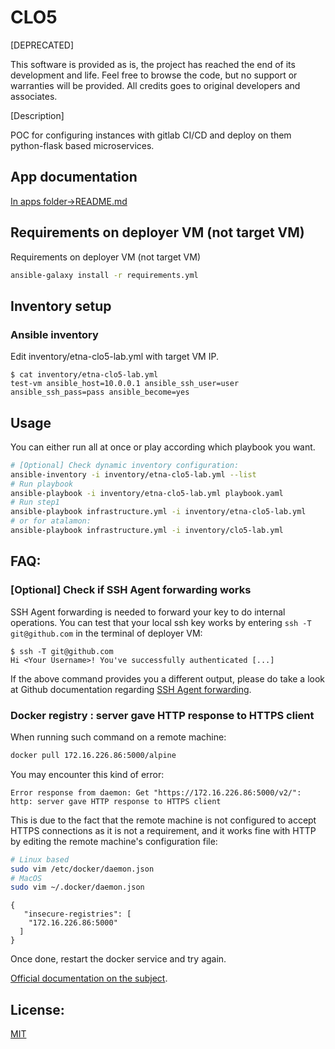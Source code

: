 # CLO5
[DEPRECATED]

This software is provided as is, the project has reached the end of its development and life. Feel free to browse the code, but no support or warranties will be provided. All credits goes to original developers and associates.

[Description]

POC for configuring instances with gitlab CI/CD and deploy on them python-flask based microservices.

## App documentation
[In apps folder->README.md](./apps/README.md)

## Requirements on deployer VM (not target VM)
Requirements on deployer VM (not target VM)
```bash
ansible-galaxy install -r requirements.yml
```

## Inventory setup

### Ansible inventory
Edit inventory/etna-clo5-lab.yml with target VM IP.
```
$ cat inventory/etna-clo5-lab.yml
test-vm ansible_host=10.0.0.1 ansible_ssh_user=user ansible_ssh_pass=pass ansible_become=yes   
```

## Usage 
You can either run all at once or play according which playbook you want.
```bash 
# [Optional] Check dynamic inventory configuration:
ansible-inventory -i inventory/etna-clo5-lab.yml --list
# Run playbook
ansible-playbook -i inventory/etna-clo5-lab.yml playbook.yaml
# Run step1
ansible-playbook infrastructure.yml -i inventory/etna-clo5-lab.yml
# or for atalamon:
ansible-playbook infrastructure.yml -i inventory/clo5-lab.yml
```

## FAQ:
### [Optional] Check if SSH Agent forwarding works
SSH Agent forwarding is needed to forward your key to do internal operations.
You can test that your local ssh key works by entering `ssh -T git@github.com` in the terminal of deployer VM:
```
$ ssh -T git@github.com
Hi <Your Username>! You've successfully authenticated [...]
```
If the above command provides you a different output, please do take a look at Github documentation regarding [SSH Agent forwarding](https://docs.github.com/en/developers/overview/using-ssh-agent-forwarding).

### Docker registry : server gave HTTP response to HTTPS client
When running such command on a remote machine:
```bash
docker pull 172.16.226.86:5000/alpine
```
You may encounter this kind of error:

`Error response from daemon: Get "https://172.16.226.86:5000/v2/": http: server gave HTTP response to HTTPS client`

This is due to the fact that the remote machine is not configured to accept HTTPS connections as it is not a requirement, and it works fine with HTTP by editing the remote machine's configuration file:

```bash
# Linux based
sudo vim /etc/docker/daemon.json
# MacOS
sudo vim ~/.docker/daemon.json
```

```
{
   "insecure-registries": [
    "172.16.226.86:5000"
  ]
}
```

Once done, restart the docker service and try again.

[Official documentation on the subject](https://docs.docker.com/registry/insecure/).

## License:

[MIT](LICENSE)